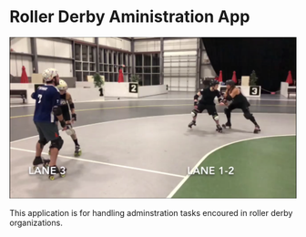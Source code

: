 # Roller Derby Aministration App

![](https://github.com/rubiculite/derby_admin/blob/master/docs/pics/derby_admin.png)

This application is for handling adminstration tasks encoured in roller derby organizations.
